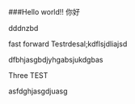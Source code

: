 ###Hello world!!
你好

dddnzbd


fast forward Testrdesal;kdflsjdliajsd


dfbhjasgbdjyhgabsjukdgbas

Three TEST

asfdghjasgdjuasg